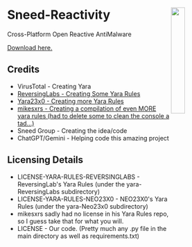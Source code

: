 # Sneed-Reactivity <img align="right" src="ascii-shield.png" width="25%">

Cross-Platform Open Reactive AntiMalware

[Download here.](https://github.com/Sneed-Group/Sneed-Reactivity/releases/tag/0.2)

## Credits

* VirusTotal - Creating Yara
* [ReversingLabs - Creating Some Yara Rules](https://github.com/reversinglabs/reversinglabs-yara-rules)
* [Yara23x0 - Creating more Yara Rules](https://github.com/Neo23x0/signature-base)
* [mikesxrs - Creating a compilation of even MORE yara rules (had to delete some to clean the console a tad...)](https://github.com/mikesxrs/Open-Source-YARA-rules)
* Sneed Group - Creating the idea/code
* ChatGPT/Gemini - Helping code this amazing project

## Licensing Details

* LICENSE-YARA-RULES-REVERSINGLABS - ReversingLab's Yara Rules (under the yara-ReversingLabs subdirectory)
* LICENSE-YARA-RULES-NEO23X0 - NEO23X0's Yara Rules (under the yara-Neo23x0 subdirectory)
* mikesxrs sadly had no license in his Yara Rules repo, so I guess take that for what you will.
* LICENSE - Our code. (Pretty much any .py file in the main directory as well as requirements.txt)
